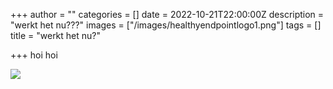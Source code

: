 +++
author = ""
categories = []
date = 2022-10-21T22:00:00Z
description = "werkt het nu???"
images = ["/images/healthyendpointlogo1.png"]
tags = []
title = "werkt het nu?"

+++
hoi hoi

![](/images/healthyendpointlogo1.png)